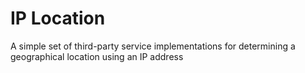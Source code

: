 IP Location
===========
A simple set of third-party service implementations for determining a geographical location using an IP address